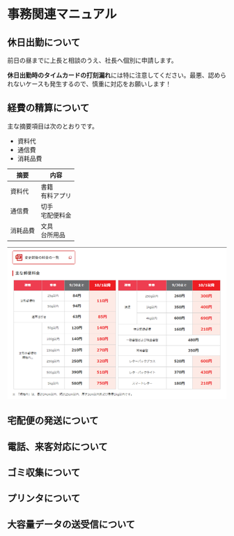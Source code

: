 # 事務関連マニュアル

## 休日出勤について

前日の昼までに上長と相談のうえ、社長へ個別に申請します。

**休日出勤時のタイムカードの打刻漏れ**には特に注意してください。最悪、認められないケースも発生するので、慎重に対応をお願いします！

## 経費の精算について

主な摘要項目は次のとおりです。

- 資料代
- 通信費
- 消耗品費

| 摘要     | 内容               |
| -------- | ------------------ |
| 資料代   | 書籍<br>有料アプリ |
| 通信費   | 切手<br>宅配便料金 |
| 消耗品費 | 文具<br>台所用品   |

![切手代](img/one_price.png)

## 宅配便の発送について

## 電話、来客対応について

## ゴミ収集について

## プリンタについて

## 大容量データの送受信について
